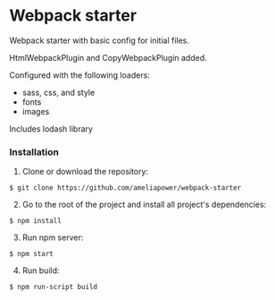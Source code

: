 # Webpack starter

Webpack starter with basic config for initial files.

HtmlWebpackPlugin and CopyWebpackPlugin added.

Configured with the following loaders: 
- sass, css, and style
- fonts 
- images

Includes lodash library


### Installation

1. Clone or download the repository:

```
$ git clone https://github.com/ameliapower/webpack-starter
``` 

2. Go to the root of the project and install all project's dependencies:
```
$ npm install
```

3. Run npm server:
```
$ npm start
```

4. Run build:
```
$ npm run-script build
```